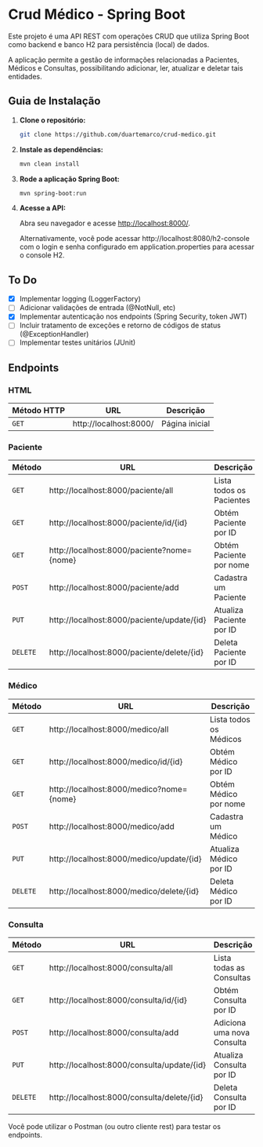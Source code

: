 # Crud Médico - Spring Boot

Este projeto é uma API REST com operações CRUD que utiliza Spring Boot como backend e banco H2 para persistência (local)
de dados.

A aplicação permite a gestão de informações relacionadas a Pacientes, Médicos e Consultas, 
possibilitando adicionar, ler, atualizar e deletar tais entidades.


## Guia de Instalação

1. **Clone o repositório:**

   ```bash
   git clone https://github.com/duartemarco/crud-medico.git
    ```

2. **Instale as dependências:**

    ```bash
    mvn clean install
    ```

3. **Rode a aplicação Spring Boot:**

    ```bash
    mvn spring-boot:run
    ```

4. **Acesse a API:**

    Abra seu navegador e acesse [http://localhost:8000/](http://localhost:8000/).

    Alternativamente, você pode acessar http://localhost:8080/h2-console com o login e senha configurado em application.properties para acessar o console H2.
## To Do

- [x] Implementar logging (LoggerFactory)
- [ ] Adicionar validações de entrada (@NotNull, etc)
- [x] Implementar autenticação nos endpoints (Spring Security, token JWT)
- [ ] Incluir tratamento de exceções e retorno de códigos de status (@ExceptionHandler)
- [ ] Implementar testes unitários (JUnit)

## Endpoints

### HTML

| Método HTTP | URL                    | Descrição      |
|-------------|------------------------|----------------|
| `GET`       | http://localhost:8000/ | Página inicial |

### Paciente

| Método   | URL                                        | Descrição                |
|----------|--------------------------------------------|--------------------------|
| `GET`    | http://localhost:8000/paciente/all         | Lista todos os Pacientes |
| `GET`    | http://localhost:8000/paciente/id/{id}     | Obtém Paciente por ID    |
| `GET`    | http://localhost:8000/paciente?nome={nome} | Obtém Paciente por nome  |
| `POST`   | http://localhost:8000/paciente/add         | Cadastra um Paciente     |
| `PUT`    | http://localhost:8000/paciente/update/{id} | Atualiza Paciente por ID |
| `DELETE` | http://localhost:8000/paciente/delete/{id} | Deleta Paciente por ID   |

### Médico

| Método   | URL                                      | Descrição              |
|----------|------------------------------------------|------------------------|
| `GET`    | http://localhost:8000/medico/all         | Lista todos os Médicos |
| `GET`    | http://localhost:8000/medico/id/{id}     | Obtém Médico por ID    |
| `GET`    | http://localhost:8000/medico?nome={nome} | Obtém Médico por nome  |
| `POST`   | http://localhost:8000/medico/add         | Cadastra um Médico     |
| `PUT`    | http://localhost:8000/medico/update/{id} | Atualiza Médico por ID |
| `DELETE` | http://localhost:8000/medico/delete/{id} | Deleta Médico por ID   |

### Consulta

| Método   | URL                                        | Descrição                  |
|----------|--------------------------------------------|----------------------------|
| `GET`    | http://localhost:8000/consulta/all         | Lista todas as Consultas   |
| `GET`    | http://localhost:8000/consulta/id/{id}     | Obtém Consulta por ID      |
| `POST`   | http://localhost:8000/consulta/add         | Adiciona uma nova Consulta |
| `PUT`    | http://localhost:8000/consulta/update/{id} | Atualiza Consulta por ID   |
| `DELETE` | http://localhost:8000/consulta/delete/{id} | Deleta Consulta por ID     |

Você pode utilizar o Postman (ou outro cliente rest) para testar os endpoints.